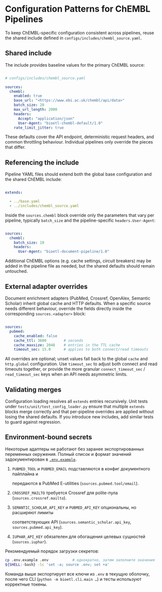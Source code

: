 # Configuration Patterns for ChEMBL Pipelines

To keep ChEMBL-specific configuration consistent across pipelines, reuse the shared include defined in `configs/includes/chembl_source.yaml`.

## Shared include

The include provides baseline values for the primary ChEMBL source:

```yaml

# configs/includes/chembl_source.yaml

sources:
  chembl:
    enabled: true
    base_url: "<https://www.ebi.ac.uk/chembl/api/data>"
    batch_size: 20
    max_url_length: 2000
    headers:
      Accept: "application/json"
      User-Agent: "bioetl-chembl-default/1.0"
    rate_limit_jitter: true

```

These defaults cover the API endpoint, deterministic request headers, and common throttling behaviour. Individual pipelines only override the pieces that differ.

## Referencing the include

Pipeline YAML files should extend both the global base configuration and the shared ChEMBL include:

```yaml

extends:

  - ../base.yaml
  - ../includes/chembl_source.yaml

```

Inside the `sources.chembl` block override only the parameters that vary per pipeline, typically `batch_size` and the pipeline-specific `headers.User-Agent`:

```yaml

sources:
  chembl:
    batch_size: 10
    headers:
      User-Agent: "bioetl-document-pipeline/1.0"

```

Additional ChEMBL options (e.g. cache settings, circuit breakers) may be added in the pipeline file as needed, but the shared defaults should remain untouched.

## External adapter overrides

Document enrichment adapters (PubMed, Crossref, OpenAlex, Semantic Scholar) inherit global cache and HTTP defaults. When a specific source needs different behaviour, override the fields directly inside the corresponding `sources.<adapter>` block:

```yaml

sources:
  pubmed:
    cache_enabled: false
    cache_ttl: 3600        # seconds
    cache_maxsize: 2048    # entries in the TTL cache
    timeout_sec: 15.0      # applies to both connect/read timeouts

```

All overrides are optional; unset values fall back to the global `cache` and `http.global` configuration. Use `timeout_sec` to adjust both connect and read timeouts together, or provide the more granular `connect_timeout_sec` / `read_timeout_sec` keys when an API needs asymmetric limits.

## Validating merges

Configuration loading resolves all `extends` entries recursively. Unit tests under `tests/unit/test_config_loader.py` ensure that multiple `extends` blocks merge correctly and that per-pipeline overrides are applied without losing the shared defaults. If you introduce new includes, add similar tests to guard against regression.

## Environment-bound secrets

Некоторые адаптеры не работают без заранее экспортированных переменных окружения.
Полный список и формат значений задокументирован в [`.env.example`](../.env.example).

1. `PUBMED_TOOL` и `PUBMED_EMAIL` подставляются в конфиг документного пайплайна и

   передаются в PubMed E-utilities (`sources.pubmed.tool/email`).

2. `CROSSREF_MAILTO` требуется Crossref для polite-пула (`sources.crossref.mailto`).
3. `SEMANTIC_SCHOLAR_API_KEY` и `PUBMED_API_KEY` опциональны, но расширяют лимиты

   соответствующих API (`sources.semantic_scholar.api_key`, `sources.pubmed.api_key`).

4. `IUPHAR_API_KEY` обязателен для обогащения целевых сущностей (`sources.iuphar`).

Рекомендуемый порядок загрузки секретов:

```bash
cp .env.example .env           # однократно, затем заполните значения
${SHELL:-bash} -lc 'set -a; source .env; set +a'

```

Команда выше экспортирует все ключи из `.env` в текущую оболочку, после чего CLI
(`python -m bioetl.cli.main …`) и тесты используют корректные токены.
